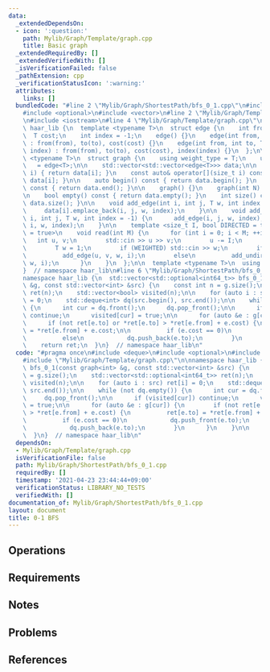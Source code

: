 ```yaml
---
data:
  _extendedDependsOn:
  - icon: ':question:'
    path: Mylib/Graph/Template/graph.cpp
    title: Basic graph
  _extendedRequiredBy: []
  _extendedVerifiedWith: []
  _isVerificationFailed: false
  _pathExtension: cpp
  _verificationStatusIcon: ':warning:'
  attributes:
    links: []
  bundledCode: "#line 2 \"Mylib/Graph/ShortestPath/bfs_0_1.cpp\"\n#include <deque>\n\
    #include <optional>\n#include <vector>\n#line 2 \"Mylib/Graph/Template/graph.cpp\"\
    \n#include <iostream>\n#line 4 \"Mylib/Graph/Template/graph.cpp\"\n\nnamespace\
    \ haar_lib {\n  template <typename T>\n  struct edge {\n    int from, to;\n  \
    \  T cost;\n    int index = -1;\n    edge() {}\n    edge(int from, int to, T cost)\
    \ : from(from), to(to), cost(cost) {}\n    edge(int from, int to, T cost, int\
    \ index) : from(from), to(to), cost(cost), index(index) {}\n  };\n\n  template\
    \ <typename T>\n  struct graph {\n    using weight_type = T;\n    using edge_type\
    \   = edge<T>;\n\n    std::vector<std::vector<edge<T>>> data;\n\n    auto& operator[](size_t\
    \ i) { return data[i]; }\n    const auto& operator[](size_t i) const { return\
    \ data[i]; }\n\n    auto begin() const { return data.begin(); }\n    auto end()\
    \ const { return data.end(); }\n\n    graph() {}\n    graph(int N) : data(N) {}\n\
    \n    bool empty() const { return data.empty(); }\n    int size() const { return\
    \ data.size(); }\n\n    void add_edge(int i, int j, T w, int index = -1) {\n \
    \     data[i].emplace_back(i, j, w, index);\n    }\n\n    void add_undirected(int\
    \ i, int j, T w, int index = -1) {\n      add_edge(i, j, w, index);\n      add_edge(j,\
    \ i, w, index);\n    }\n\n    template <size_t I, bool DIRECTED = true, bool WEIGHTED\
    \ = true>\n    void read(int M) {\n      for (int i = 0; i < M; ++i) {\n     \
    \   int u, v;\n        std::cin >> u >> v;\n        u -= I;\n        v -= I;\n\
    \        T w = 1;\n        if (WEIGHTED) std::cin >> w;\n        if (DIRECTED)\n\
    \          add_edge(u, v, w, i);\n        else\n          add_undirected(u, v,\
    \ w, i);\n      }\n    }\n  };\n\n  template <typename T>\n  using tree = graph<T>;\n\
    }  // namespace haar_lib\n#line 6 \"Mylib/Graph/ShortestPath/bfs_0_1.cpp\"\n\n\
    namespace haar_lib {\n  std::vector<std::optional<int64_t>> bfs_0_1(const graph<int>\
    \ &g, const std::vector<int> &src) {\n    const int n = g.size();\n    std::vector<std::optional<int64_t>>\
    \ ret(n);\n    std::vector<bool> visited(n);\n\n    for (auto i : src) ret[i]\
    \ = 0;\n    std::deque<int> dq(src.begin(), src.end());\n\n    while (not dq.empty())\
    \ {\n      int cur = dq.front();\n      dq.pop_front();\n\n      if (visited[cur])\
    \ continue;\n      visited[cur] = true;\n\n      for (auto &e : g[cur]) {\n  \
    \      if (not ret[e.to] or *ret[e.to] > *ret[e.from] + e.cost) {\n          ret[e.to]\
    \ = *ret[e.from] + e.cost;\n\n          if (e.cost == 0)\n            dq.push_front(e.to);\n\
    \          else\n            dq.push_back(e.to);\n        }\n      }\n    }\n\n\
    \    return ret;\n  }\n}  // namespace haar_lib\n"
  code: "#pragma once\n#include <deque>\n#include <optional>\n#include <vector>\n\
    #include \"Mylib/Graph/Template/graph.cpp\"\n\nnamespace haar_lib {\n  std::vector<std::optional<int64_t>>\
    \ bfs_0_1(const graph<int> &g, const std::vector<int> &src) {\n    const int n\
    \ = g.size();\n    std::vector<std::optional<int64_t>> ret(n);\n    std::vector<bool>\
    \ visited(n);\n\n    for (auto i : src) ret[i] = 0;\n    std::deque<int> dq(src.begin(),\
    \ src.end());\n\n    while (not dq.empty()) {\n      int cur = dq.front();\n \
    \     dq.pop_front();\n\n      if (visited[cur]) continue;\n      visited[cur]\
    \ = true;\n\n      for (auto &e : g[cur]) {\n        if (not ret[e.to] or *ret[e.to]\
    \ > *ret[e.from] + e.cost) {\n          ret[e.to] = *ret[e.from] + e.cost;\n\n\
    \          if (e.cost == 0)\n            dq.push_front(e.to);\n          else\n\
    \            dq.push_back(e.to);\n        }\n      }\n    }\n\n    return ret;\n\
    \  }\n}  // namespace haar_lib\n"
  dependsOn:
  - Mylib/Graph/Template/graph.cpp
  isVerificationFile: false
  path: Mylib/Graph/ShortestPath/bfs_0_1.cpp
  requiredBy: []
  timestamp: '2021-04-23 23:44:44+09:00'
  verificationStatus: LIBRARY_NO_TESTS
  verifiedWith: []
documentation_of: Mylib/Graph/ShortestPath/bfs_0_1.cpp
layout: document
title: 0-1 BFS
---
```


## Operations

## Requirements

## Notes

## Problems

## References

